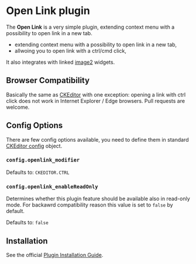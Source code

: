 Open Link plugin
==================================================

The **Open Link** is a very simple plugin, extending context menu with a possibility to open link in a new tab.

* extending context menu with a possibility to open link in a new tab,
* allwoing you to open link with a ctrl/cmd click,

It also integrates with linked [image2](http://ckeditor.com/addon/image2) widgets.

## Browser Compatibility

Basically the same as [CKEditor](http://docs.ckeditor.com/#!/guide/dev_browsers) with one exception: opening a link with ctrl click does not work in Internet Explorer / Edge browsers. Pull requests are welcome.

## Config Options

There are few config options available, you need to define them in standard [CKEditor config](http://docs.ckeditor.com/#!/guide/dev_configuration) object.

### `config.openlink_modifier`

Defaults to: `CKEDITOR.CTRL`

### `config.openlink_enableReadOnly`

Determines whether this plugin feature should be available also in read-only mode. For backawrd compatibility reason this value is set to `false` by default.

Defaults to: `false`

## Installation

See the official [Plugin Installation Guide](http://docs.ckeditor.com/#!/guide/dev_plugins).
